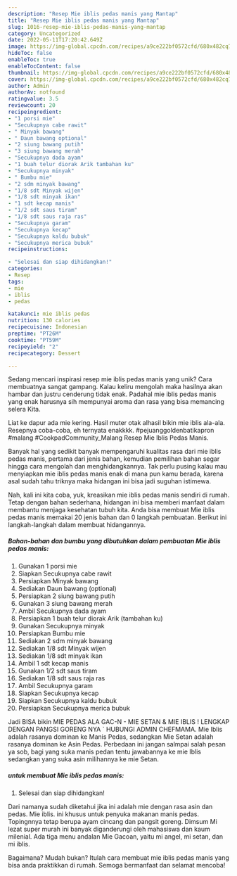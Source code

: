 ```yaml
---
description: "Resep Mie iblis pedas manis yang Mantap"
title: "Resep Mie iblis pedas manis yang Mantap"
slug: 1016-resep-mie-iblis-pedas-manis-yang-mantap
category: Uncategorized
date: 2022-05-11T17:20:42.649Z
image: https://img-global.cpcdn.com/recipes/a9ce222bf0572cfd/680x482cq70/mie-iblis-pedas-manis-foto-resep-utama.jpg
hideToc: false
enableToc: true
enableTocContent: false
thumbnail: https://img-global.cpcdn.com/recipes/a9ce222bf0572cfd/680x482cq70/mie-iblis-pedas-manis-foto-resep-utama.jpg
cover: https://img-global.cpcdn.com/recipes/a9ce222bf0572cfd/680x482cq70/mie-iblis-pedas-manis-foto-resep-utama.jpg
author: Admin
authorAv: notfound
ratingvalue: 3.5
reviewcount: 20
recipeingredient:
- "1 porsi mie"
- "Secukupnya cabe rawit"
- " Minyak bawang"
- " Daun bawang optional"
- "2 siung bawang putih"
- "3 siung bawang merah"
- "Secukupnya dada ayam"
- "1 buah telur diorak Arik tambahan ku"
- "Secukupnya minyak"
- " Bumbu mie"
- "2 sdm minyak bawang"
- "1/8 sdt Minyak wijen"
- "1/8 sdt minyak ikan"
- "1 sdt kecap manis"
- "1/2 sdt saus tiram"
- "1/8 sdt saus raja ras"
- "Secukupnya garam"
- "Secukupnya kecap"
- "Secukupnya kaldu bubuk"
- "Secukupnya merica bubuk"
recipeinstructions:

- "Selesai dan siap dihidangkan!"
categories:
- Resep
tags:
- mie
- iblis
- pedas

katakunci: mie iblis pedas 
nutrition: 130 calories
recipecuisine: Indonesian
preptime: "PT26M"
cooktime: "PT59M"
recipeyield: "2"
recipecategory: Dessert

---
```





Sedang mencari inspirasi resep mie iblis pedas manis yang unik? Cara membuatnya sangat gampang. Kalau keliru mengolah maka hasilnya akan hambar dan justru cenderung tidak enak. Padahal mie iblis pedas manis yang enak harusnya sih mempunyai aroma dan rasa yang bisa memancing selera Kita.





Liat ke dapur ada mie kering. Hasil muter otak alhasil bikin mie iblis ala-ala. Resepnya coba-coba, eh ternyata enakkkk. #pejuanggoldenbatikapron #malang #CookpadCommunity_Malang Resep Mie Iblis Pedas Manis.

Banyak hal yang sedikit banyak mempengaruhi kualitas rasa dari mie iblis pedas manis, pertama dari jenis bahan, kemudian pemilihan bahan segar hingga cara mengolah dan menghidangkannya. Tak perlu pusing kalau mau menyiapkan mie iblis pedas manis enak di mana pun kamu berada, karena asal sudah tahu triknya maka hidangan ini bisa jadi suguhan istimewa.






Nah, kali ini kita coba, yuk, kreasikan mie iblis pedas manis sendiri di rumah. Tetap dengan bahan sederhana, hidangan ini bisa memberi manfaat dalam membantu menjaga kesehatan tubuh kita. Anda bisa membuat Mie iblis pedas manis memakai 20 jenis bahan dan 0 langkah pembuatan. Berikut ini langkah-langkah dalam membuat hidangannya.

<!--inarticleads1-->

##### Bahan-bahan dan bumbu yang dibutuhkan dalam pembuatan Mie iblis pedas manis:

1. Gunakan 1 porsi mie
1. Siapkan Secukupnya cabe rawit
1. Persiapkan  Minyak bawang
1. Sediakan  Daun bawang (optional)
1. Persiapkan 2 siung bawang putih
1. Gunakan 3 siung bawang merah
1. Ambil Secukupnya dada ayam
1. Persiapkan 1 buah telur diorak Arik (tambahan ku)
1. Gunakan Secukupnya minyak
1. Persiapkan  Bumbu mie
1. Sediakan 2 sdm minyak bawang
1. Sediakan 1/8 sdt Minyak wijen
1. Sediakan 1/8 sdt minyak ikan
1. Ambil 1 sdt kecap manis
1. Gunakan 1/2 sdt saus tiram
1. Sediakan 1/8 sdt saus raja ras
1. Ambil Secukupnya garam
1. Siapkan Secukupnya kecap
1. Siapkan Secukupnya kaldu bubuk
1. Persiapkan Secukupnya merica bubuk


Jadi BISA bikin MIE PEDAS ALA GAC-N - MIE SETAN &amp; MIE IBLIS ! LENGKAP DENGAN PANGSI GORENG NYA ` HUBUNGI ADMIN CHEFMAMA. Mie Iblis adalah rasanya dominan ke Manis Pedas, sedangkan Mie Setan adalah rasanya dominan ke Asin Pedas. Perbedaan ini jangan salmpai salah pesan ya sob, bagi yang suka manis pedan tentu jawabannya ke mie Iblis sedangkan yang suka asin milihannya ke mie Setan. 

<!--inarticleads2-->

#####  untuk membuat Mie iblis pedas manis:


1. Selesai dan siap dihidangkan!

Dari namanya sudah diketahui jika ini adalah mie dengan rasa asin dan pedas. Mie iblis. ini khusus untuk penyuka makanan manis pedas. Topingnnya tetap berupa ayam cincang dan pangsit goreng. Dimsum Mi lezat super murah ini banyak diganderungi oleh mahasiswa dan kaum milenial. Ada tiga menu andalan Mie Gacoan, yaitu mi angel, mi setan, dan mi iblis. 

Bagaimana? Mudah bukan? Itulah cara membuat mie iblis pedas manis yang bisa anda praktikkan di rumah. Semoga bermanfaat dan selamat mencoba!
